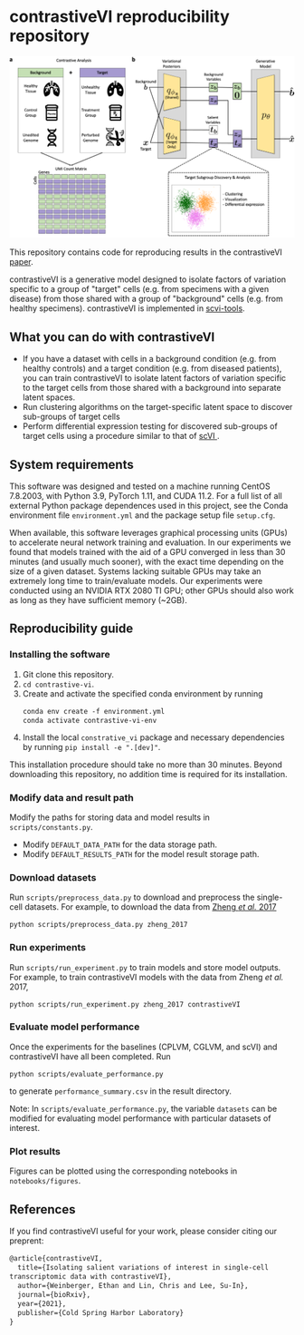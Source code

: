 # contrastiveVI reproducibility repository

<center>
    <img src="./sketch.png?raw=true" width="750">
</center>

This repository contains code for reproducing results in the contrastiveVI [paper](#references).

contrastiveVI is a generative model designed to isolate factors of variation specific to
a group of "target" cells (e.g. from specimens with a given disease) from those shared
with a group of "background" cells (e.g. from healthy specimens). contrastiveVI is
implemented in [scvi-tools](https://scvi-tools.org/).

## What you can do with contrastiveVI

* If you have a dataset with cells in a background condition (e.g. from healthy
controls) and a target condition (e.g. from diseased patients), you can train
contrastiveVI to isolate latent factors of variation specific to the target cells
from those shared with a background into separate latent spaces.
* Run clustering algorithms on the target-specific latent space to discover sub-groups
of target cells
* Perform differential expression testing for discovered sub-groups of target cells
using a procedure similar to that of [scVI
](https://www.nature.com/articles/s41592-018-0229-2).

## System requirements
This software was designed and tested on a machine running CentOS 7.8.2003, with Python 3.9, PyTorch 1.11, and CUDA 11.2. For a full list of all external Python package dependences used in this project, see the Conda environment file `environment.yml` and the package setup file `setup.cfg`.

When available, this software leverages graphical processing units (GPUs) to accelerate neural network training and evaluation. In our experiments we found that models trained with the aid of a GPU converged in less than 30 minutes (and usually much sooner), with the exact time depending on the size of a given dataset. Systems lacking suitable GPUs may take an extremely long time to train/evaluate models. Our experiments were conducted using an NVIDIA RTX 2080 TI GPU; other GPUs should also work as long as they have sufficient memory (~2GB).

## Reproducibility guide

### Installing the software
1. Git clone this repository.
2. `cd contrastive-vi`.
3. Create and activate the specified conda environment by running
    ```
    conda env create -f environment.yml
    conda activate contrastive-vi-env
    ```
4. Install the local `constrative_vi` package and necessary dependencies by running `pip install -e ".[dev]"`.

This installation procedure should take no more than 30 minutes. Beyond downloading this repository, no addition time is required for its installation.

### Modify data and result path
Modify the paths for storing data and model results in `scripts/constants.py`.
* Modify `DEFAULT_DATA_PATH` for the data storage path.
* Modify `DEFAULT_RESULTS_PATH` for the model result storage path.

### Download datasets

Run `scripts/preprocess_data.py` to download and preprocess the single-cell datasets.
For example, to download the data from
[Zheng _et al._ 2017](https://www.nature.com/articles/ncomms14049)
```
python scripts/preprocess_data.py zheng_2017
```

### Run experiments
Run `scripts/run_experiment.py` to train models and store model outputs. For example,
to train contrastiveVI models with the data from Zheng _et al._ 2017,
```
python scripts/run_experiment.py zheng_2017 contrastiveVI
```

### Evaluate model performance
Once the experiments for the baselines (CPLVM, CGLVM, and scVI) and contrastiveVI have
all been completed. Run
```
python scripts/evaluate_performance.py
```
to generate `performance_summary.csv` in the result directory.

Note: In `scripts/evaluate_performance.py`, the variable `datasets` can be modified for
evaluating model performance with particular datasets of interest.

### Plot results
Figures can be plotted using the corresponding notebooks in `notebooks/figures`.

## References

If you find contrastiveVI useful for your work, please consider citing our preprent:

```
@article{contrastiveVI,
  title={Isolating salient variations of interest in single-cell transcriptomic data with contrastiveVI},
  author={Weinberger, Ethan and Lin, Chris and Lee, Su-In},
  journal={bioRxiv},
  year={2021},
  publisher={Cold Spring Harbor Laboratory}
}
```
